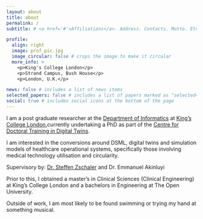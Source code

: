 ```yaml
---
layout: about
title: about
permalink: /
subtitle: # <a href='#'>Affiliations</a>. Address. Contacts. Motto. Etc.

profile:
  align: right
  image: prof_pic.jpg
  image_circular: false # crops the image to make it circular
  more_info: >
    <p>King's College London</p>
    <p>Strand Campus, Bush House</p>
    <p>London, U.K.</p>

news: false # includes a list of news items
selected_papers: false # includes a list of papers marked as "selected={true}"
social: true # includes social icons at the bottom of the page
---
```


I am a post graduate researcher at the [Department of Informatics](https://www.kcl.ac.uk/informatics) at [King’s College London](https://www.kcl.ac.uk/),currently undertaking a PhD as part of the [Centre for Doctoral Training in Digital Twins](https://www.kcl.ac.uk/research/dt4health-cdt).

I am interested in the conversions around DSML, digital twins and simulation models of healthcare operational systems, specifically those involving medical technology utilisation and circularity. 

Supervisory by: [Dr. Steffen Zschaler](https://steffen-zschaler.de/) and Dr. Emmanuel Akinluyi

Prior to this, I obtained a master’s in Clinical Sciences (Clinical Engineering) at King’s College London and a bachelors in Engineering at The Open University. 

Outside of work, I am most likely to be found swimming or trying my hand at something musical. 
